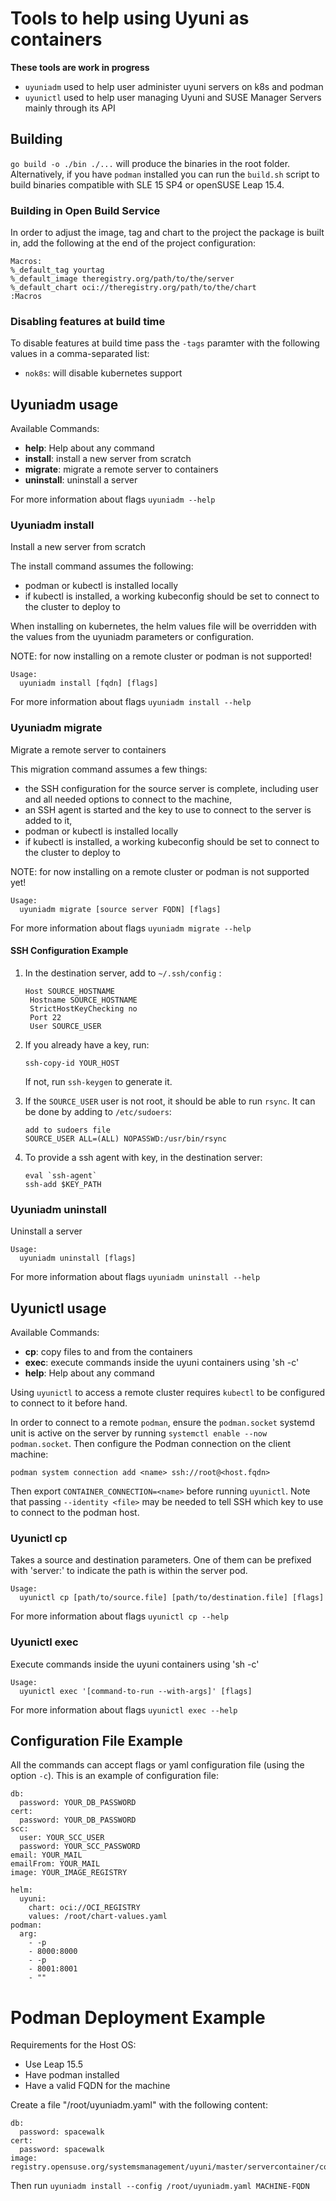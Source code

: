 # Tools to help using Uyuni as containers

**These tools are work in progress**

* `uyuniadm` used to help user administer uyuni servers on k8s and podman
* `uyunictl` used to help user managing Uyuni and SUSE Manager Servers mainly through its API

## Building

`go build -o ./bin ./...` will produce the binaries in the root folder.
Alternatively, if you have `podman` installed you can run the `build.sh` script to build binaries compatible with SLE 15 SP4 or openSUSE Leap 15.4.

### Building in Open Build Service

In order to adjust the image, tag and chart to the project the package is built in, add the following at the end of the project configuration:

```
Macros:
%_default_tag yourtag
%_default_image theregistry.org/path/to/the/server
%_default_chart oci://theregistry.org/path/to/the/chart
:Macros
```

### Disabling features at build time

To disable features at build time pass the `-tags` paramter with the following values in a comma-separated list:

* `nok8s`: will disable kubernetes support

## Uyuniadm usage

Available Commands:
  * **help**: Help about any command
  * **install**: install a new server from scratch
  * **migrate**: migrate a remote server to containers
  * **uninstall**: uninstall a server

For more information about flags `uyuniadm --help`

### Uyuniadm install

Install a new server from scratch

The install command assumes the following:
  * podman or kubectl is installed locally
  * if kubectl is installed, a working kubeconfig should be set to connect to the cluster to deploy to

When installing on kubernetes, the helm values file will be overridden with the values from the uyuniadm parameters or configuration.

NOTE: for now installing on a remote cluster or podman is not supported!

```
Usage:
  uyuniadm install [fqdn] [flags]
```

For more information about flags `uyuniadm install --help`

### Uyuniadm migrate

Migrate a remote server to containers

This migration command assumes a few things:
  * the SSH configuration for the source server is complete, including user and
    all needed options to connect to the machine,
  * an SSH agent is started and the key to use to connect to the server is added to it,
  * podman or kubectl is installed locally
  * if kubectl is installed, a working kubeconfig should be set to connect to the cluster to deploy to

NOTE: for now installing on a remote cluster or podman is not supported yet!

```
Usage:
  uyuniadm migrate [source server FQDN] [flags]
```
For more information about flags `uyuniadm migrate --help`

#### SSH Configuration Example
1. In the destination server, add to `~/.ssh/config` :
   ```
   Host SOURCE_HOSTNAME
    Hostname SOURCE_HOSTNAME
    StrictHostKeyChecking no
    Port 22
    User SOURCE_USER
    ```
2. If you already have a key, run:

    ```
    ssh-copy-id YOUR_HOST
    ```
    If not, run `ssh-keygen` to generate it.
3. If the `SOURCE_USER` user is not root, it should be able to run `rsync`. It can be done by adding to `/etc/sudoers`:
    ```
    add to sudoers file
    SOURCE_USER ALL=(ALL) NOPASSWD:/usr/bin/rsync
    ```
4. To provide a ssh agent with key, in the destination server:
    ```
    eval `ssh-agent`
    ssh-add $KEY_PATH
    ```
### Uyuniadm uninstall

Uninstall a server
```
Usage:
  uyuniadm uninstall [flags]
```

For more information about flags `uyuniadm uninstall --help`


## Uyunictl usage
Available Commands:
  * **cp**: copy files to and from the containers
  * **exec**: execute commands inside the uyuni containers using 'sh -c'
  * **help**: Help about any command

Using `uyunictl` to access a remote cluster requires `kubectl` to be configured to connect to it before hand.

In order to connect to a remote `podman`, ensure the `podman.socket` systemd unit is active on the server by running `systemctl enable --now podman.socket`.
Then configure the Podman connection on the client machine:

```
podman system connection add <name> ssh://root@<host.fqdn>
```

Then export `CONTAINER_CONNECTION=<name>` before running `uyunictl`.
Note that passing `--identity <file>` may be needed to tell SSH which key to use to connect to the podman host.


### Uyunictl cp

Takes a source and destination parameters. One of them can be prefixed with 'server:' to indicate the path is within the server pod.

```
Usage:
  uyunictl cp [path/to/source.file] [path/to/destination.file] [flags]
```
For more information about flags `uyunictl cp --help`

### Uyunictl exec

Execute commands inside the uyuni containers using 'sh -c'

```
Usage:
  uyunictl exec '[command-to-run --with-args]' [flags]
```
For more information about flags `uyunictl exec --help`

## Configuration File Example
All the commands can accept flags or yaml configuration file (using the option `-c`). This is an example of configuration file:
```
db:
  password: YOUR_DB_PASSWORD
cert:
  password: YOUR_DB_PASSWORD
scc:
  user: YOUR_SCC_USER
  password: YOUR_SCC_PASSWORD
email: YOUR_MAIL
emailFrom: YOUR_MAIL
image: YOUR_IMAGE_REGISTRY

helm:
  uyuni:
    chart: oci://OCI_REGISTRY
    values: /root/chart-values.yaml
podman:
  arg:
    - -p
    - 8000:8000
    - -p
    - 8001:8001
    - ""
```


# Podman Deployment Example 
 
Requirements for the Host OS:
  - Use Leap 15.5
  - Have podman installed
  - Have a valid FQDN for the machine

Create a file "/root/uyuniadm.yaml" with the following content:

```
db:
  password: spacewalk
cert:
  password: spacewalk
image: registry.opensuse.org/systemsmanagement/uyuni/master/servercontainer/containers/uyuni/server
```

Then run `uyuniadm install --config /root/uyuniadm.yaml MACHINE-FQDN`
